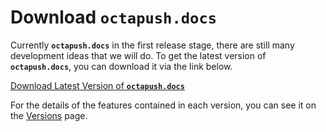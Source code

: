 # Download **`octapush.docs`**

Currently **`octapush.docs`** in the first release stage, there are still many development ideas that we will do. To get the latest version of **`octapush.docs`**, you can download it via the link below.

[Download Latest Version of **`octapush.docs`**](https://github.com/octapush/octapush.docs/archive/v1.0.0-alpha.zip)

For the details of the features contained in each version, you can see it on the [Versions](#/06.Versions.md) page.